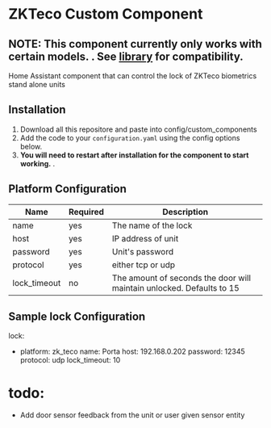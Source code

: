 # ZKTeco Custom Component



## NOTE: This component currently only works with certain models. .  See [library](https://github.com/fananimi/pyzk) for compatibility.

Home Assistant component that can control the lock of ZKTeco biometrics stand alone units



## Installation

1. Download all this repositore and paste into config/custom_components
2. Add the code to your `configuration.yaml` using the config options below.
3. **You will need to restart after installation for the component to start working.**
.

## Platform Configuration

|Name|Required|Description|
|-|-|-|
|name|yes|The name of the lock|
|host|yes|IP address of unit|
|password|yes|Unit's password|
|protocol|yes|either tcp or udp|
|lock_timeout|no|The amount of seconds the door will maintain unlocked. Defaults to 15| 


## Sample lock Configuration

lock:
  - platform: zk_teco
    name: Porta
    host: 192.168.0.202
    password: 12345
    protocol: udp
    lock_timeout: 10
    
    
    
    
# todo:
 - Add door sensor feedback from the unit or user given sensor entity
